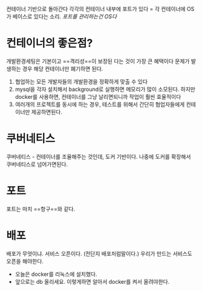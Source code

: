 컨테이너 기반으로 돌아간다
각각의 컨테이너 내부에 포트가 있다  = 각 컨테이너에 OS가 베이스로 있다는 소리.
*포트를 관리하는건 OS다*

# 컨테이너의 좋은점?
개발환경세팅은 기본이고 ==격리성==이 보장된 다는 것이 가장 큰 혜택이다
문제가 발생하는 경우 해당 컨테이너만 폐기하면 된다.

1. 협업하는 모든 개발자들의 개발환경을 정확하게 맞출 수 있다
2. mysql을 각자 설치해서  background로 실행하면 메모리가 많이 소모된다. 하지만  docker를 사용하면, 컨테이너를 그냥 날리면되니까 작업이 훨씬 효율적이다
3. 여러개의 프로젝트를 동시에 하는 경우, 테스트를 위해서 간단히 협업자들에게 컨테이너만 제공하면된다. 

# 쿠버네티스
쿠버네티스 - 컨테이너를 조율해주는 것인데, 도커 기반이다.
나중에 도커를 확장해서 쿠버네티스로 넘어가면된다. 


# 포트
포트는 마치 ==항구==와 같다.


# 배포 
배포가 무엇이냐. 서비스 오픈이다.  (전단지 배포처럼말이다.)
우리가 만드는 서비스도 오픈을 해야한다. 


- 오늘은 docker를 리눅스에 설치했다.
- 앞으로는 db 올리세요. 이렇게하면 알아서 docker를 켜서 올려야한다. 

